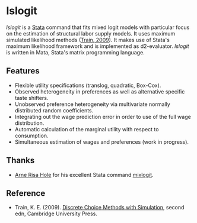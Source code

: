 lslogit
=======

*lslogit* is a [Stata](http://www.stata.com/) command that fits mixed logit models with particular focus on the estimation of structural labor supply models. It uses maximum simulated likelihood methods ([Train, 2009](#train_2009)). It makes use of Stata's maximum likelihood framework and is implemented as d2-evaluator. *lslogit* is written in Mata, Stata's matrix programming language.

## Features
- Flexible utility specifications (translog, quadratic, Box-Cox).
- Observed heterogeneity in preferences as well as alternative specific taste shifters.
- Unobserved preference heterogeneity via multivariate normally distributed random coefficients.
- Integrating out the wage prediction error in order to use of the full wage distribution.
- Automatic calculation of the marginal utility with respect to consumption.
- Simultaneous estimation of wages and preferences (work in progress).

## Thanks
- [Arne Risa Hole](http://www.shef.ac.uk/economics/people/hole) for his excellent Stata command [mixlogit](http://www.shef.ac.uk/economics/people/hole/stata).

## Reference
- <a name="train_2009"></a>Train, K. E. (2009). [Discrete Choice Methods with Simulation](http://elsa.berkeley.edu/books/choice2.html), second edn, Cambridge University Press.
